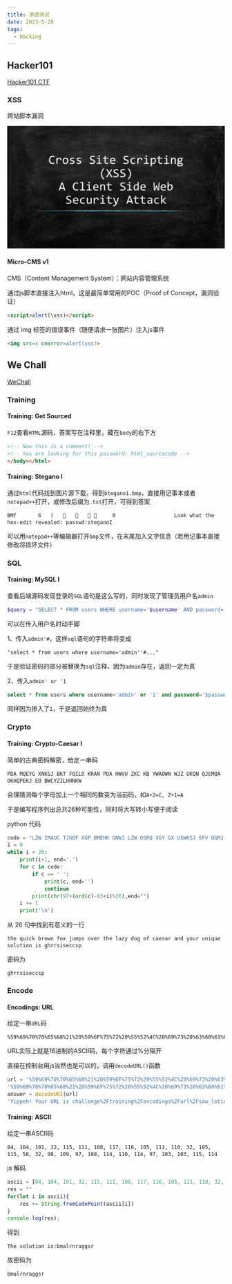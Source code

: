 ```yaml
---
title: 渗透测试
date: 2023-5-20
tags:
  - Hacking
---
```


## Hacker101

[Hacker101 CTF](https://ctf.hacker101.com/ctf)

### XSS

跨站脚本漏洞

<img src="./assets/6230889-834e76bc8c471138.jpg">

#### Micro-CMS v1

CMS（Content Management System）：网站内容管理系统

通过js脚本直接注入html，这是最简单常用的POC（Proof of Concept，漏洞验证）

```html
<script>alert(\xss)</script>
```

通过 img 标签的错误事件（随便请求一张图片）注入js事件

```html
<img src=x onerror=alert(xss)> 
```

## We Chall

[WeChall](https://www.wechall.net/)

### Training

#### Training: Get Sourced

`F12`查看`HTML`源码，答案写在注释里，藏在`body`的右下方

~~~html
<!-- Now this is a comment! -->
<!-- You are looking for this password: html_sourcecode -->       
</body></html>
~~~

#### Training: Stegano Ⅰ

通过`html`代码找到图片源下载，得到`btegano1.bmp`，直接用记事本或者`notepad++`打开，或修改后缀为`.txt`打开，可得到答案

~~~
BMf       6   (               0                   Look what the hex-edit revealed: passwd:steganoI
~~~

可以用`notepad++`等编辑器打开`bmp`文件，在末尾加入文字信息（若用记事本直接修改将损坏文件）

### SQL

#### Training: MySQL Ⅰ

查看后端源码发现登录的`SQL`语句是这么写的，同时发现了管理员用户名`admin`

~~~php
$query = "SELECT * FROM users WHERE username='$username' AND password='$password'";
~~~

可以在传入用户名时动手脚

1、传入`admin'#`，这样`sql`语句的字符串将变成

~~~
"select * from users where username='admin''#..."
~~~

于是验证密码的部分被替换为`sql`注释，因为`admin`存在，返回一定为真

2、传入`admin' or '1`

~~~sql
select * from users where username='admin' or '1' and password='$password'
~~~

同样因为掺入了`1`，于是返回始终为真

### Crypto

#### Training:  Crypto-Caesar Ⅰ

简单的古典密码解密，给定一串码

~~~
PDA MQEYG XNKSJ BKT FQILO KRAN PDA HWVU ZKC KB YWAOWN WJZ UKQN QJEMQA OKHQPEKJ EO BWCYZILHHNKW
~~~

合理猜测每个字母加上一个相同的数变为当前码，如`A+2=C, Z+1=A`

于是编写程序列出总共26种可能性，同时将大写转小写便于阅读

python 代码

~~~python
code = "LZW IMAUC TJGOF XGP BMEHK GNWJ LZW DSRQ VGY GX USWKSJ SFV QGMJ MFAIMW KGDMLAGF AK YZJJKAKWUUKH"
i = 0
while i < 26:
    print(i+1, end='.')
    for c in code:
        if c == ' ':
            print(c, end='')
            continue
        print(chr(97+(ord(c)-65+i)%26),end="")
    i += 1
    print('\n')
~~~

从 26 句中找到有意义的一行

~~~
the quick brown fox jumps over the lazy dog of caesar and your unique solution is ghrrsiseccsp
~~~

密码为

~~~
ghrrsiseccsp
~~~

### Encode

#### Encodings: URL

给定一串`URL`码

~~~
%59%69%70%70%65%68%21%20%59%6F%75%72%20%55%52%4C%20%69%73%20%63%68%61%6C%6C%65%6E%67%65%2F%74%72%61%69%6E%69%6E%67%2F%65%6E%63%6F%64%69%6E%67%73%2F%75%72%6C%2F%73%61%77%5F%6C%6F%74%69%6F%6E%2E%70%68%70%3F%70%3D%64%64%6F%65%70%61%6C%68%65%61%73%68%26%63%69%64%3D%35%32%23%70%61%73%73%77%6F%72%64%3D%66%69%62%72%65%5F%6F%70%74%69%63%73%20%56%65%72%79%20%77%65%6C%6C%20%64%6F%6E%65%21
~~~

URL实际上就是16进制的ASCII码，每个字符通过%分隔开

直接在控制台用js当然也是可以的，调用`decodeURL()`函数

~~~js
url = '%59%69%70%70%65%68%21%20%59%6F%75%72%20%55%52%4C%20%69%73%20%63%68%61%6C%6C%65%6E%67%65%2F%74%72%61%69%6E%69%6E%67%2F%65%6E%63%6F%64%69%6E%67%73%2F%75%72%6C%2F%73%61%77%5F%6C%6F%74%69%6F%6E%2E%70%68%70%3F%70%3D%64%64%6F%65%70%61%6C%68%65%61%73%68%26%63%69%64%3D%35%32%23%70%61%73%73%77%6F%72%64%3D%66%69%62%72%65%5F%6F%70%74%69%63%73%20%56%65%72%79%20%77%65%6C%6C%20%64%6F%6E%65%21'
'%59%69%70%70%65%68%21%20%59%6F%75%72%20%55%52%4C%20%69%73%20%63%68%61%6C%6C%65%6E%67%65%2F%74%72%61%69%6E%69%6E%67%2F%65%6E%63%6F%64%69%6E%67%73%2F%75%72%6C%2F%73%61%77%5F%6C%6F%74%69%6F%6E%2E%70%68%70%3F%70%3D%64%64%6F%65%70%61%6C%68%65%61%73%68%26%63%69%64%3D%35%32%23%70%61%73%73%77%6F%72%64%3D%66%69%62%72%65%5F%6F%70%74%69%63%73%20%56%65%72%79%20%77%65%6C%6C%20%64%6F%6E%65%21'
answer = decodeURI(url)
'Yippeh! Your URL is challenge%2Ftraining%2Fencodings%2Furl%2Fsaw_lotion.php%3Fp%3Dddoepalheash%26cid%3D52%23password%3Dfibre_optics Very well done!'
~~~

#### Training: ASCII

给定一串ASCII码

~~~
84, 104, 101, 32, 115, 111, 108, 117, 116, 105, 111, 110, 32, 105, 115, 58, 32, 98, 109, 97, 108, 114, 110, 114, 97, 103, 103, 115, 114
~~~

js 解码

```js
ascii = [84, 104, 101, 32, 115, 111, 108, 117, 116, 105, 111, 110, 32, 105, 115, 58, 32, 98, 109, 97, 108, 114, 110, 114, 97, 103, 103, 115, 114]
res = ""
for(let i in ascii){
    res += String.fromCodePoint(ascii[i])
}
console.log(res);
```

得到

```
The solution is:bmalrnraggsr
```

故密码为

```
bmalrnraggsr
```

